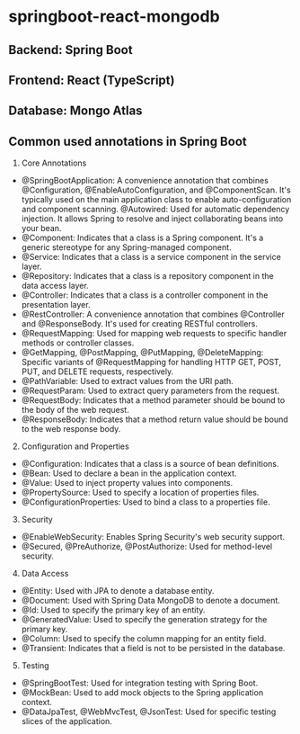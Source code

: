 # springboot-react-mongodb
## Backend: Spring Boot
## Frontend: React (TypeScript)
## Database: Mongo Atlas
## Common used annotations in Spring Boot
1. Core Annotations
* @SpringBootApplication: A convenience annotation that combines @Configuration, @EnableAutoConfiguration, and @ComponentScan. It's typically used on the main application class to enable auto-configuration and component scanning.
@Autowired: Used for automatic dependency injection. It allows Spring to resolve and inject collaborating beans into your bean.
* @Component: Indicates that a class is a Spring component. It's a generic stereotype for any Spring-managed component.
* @Service: Indicates that a class is a service component in the service layer.
* @Repository: Indicates that a class is a repository component in the data access layer.
* @Controller: Indicates that a class is a controller component in the presentation layer.
* @RestController: A convenience annotation that combines @Controller and @ResponseBody. It's used for creating RESTful controllers.
* @RequestMapping: Used for mapping web requests to specific handler methods or controller classes.
* @GetMapping, @PostMapping, @PutMapping, @DeleteMapping: Specific variants of @RequestMapping for handling HTTP GET, POST, PUT, and DELETE requests, respectively.
* @PathVariable: Used to extract values from the URI path.
* @RequestParam: Used to extract query parameters from the request.
* @RequestBody: Indicates that a method parameter should be bound to the body of the web request.
* @ResponseBody: Indicates that a method return value should be bound to the web response body.
2. Configuration and Properties
* @Configuration: Indicates that a class is a source of bean definitions.
* @Bean: Used to declare a bean in the application context.
* @Value: Used to inject property values into components.
* @PropertySource: Used to specify a location of properties files.
* @ConfigurationProperties: Used to bind a class to a properties file.
3. Security
* @EnableWebSecurity: Enables Spring Security's web security support.
* @Secured, @PreAuthorize, @PostAuthorize: Used for method-level security.
4. Data Access
* @Entity: Used with JPA to denote a database entity.
* @Document: Used with Spring Data MongoDB to denote a document.
* @Id: Used to specify the primary key of an entity.
* @GeneratedValue: Used to specify the generation strategy for the primary key.
* @Column: Used to specify the column mapping for an entity field.
* @Transient: Indicates that a field is not to be persisted in the database.
5. Testing
* @SpringBootTest: Used for integration testing with Spring Boot.
* @MockBean: Used to add mock objects to the Spring application context.
* @DataJpaTest, @WebMvcTest, @JsonTest: Used for specific testing slices of the application.